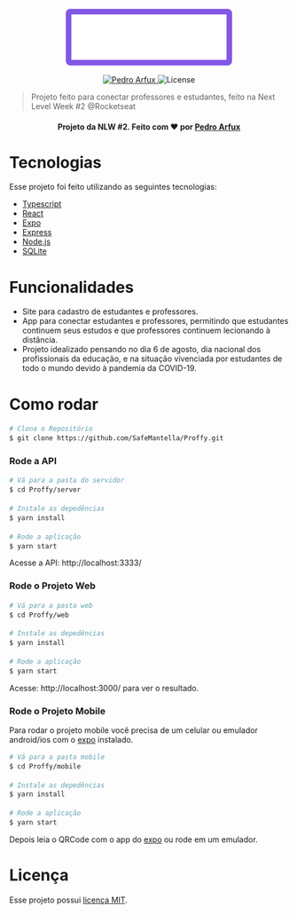 
<p align="center">
   <img src="./web/src/assets/images/logo.svg" alt="Proffy" width="280" style="background-color: #8257E5; padding: 10px; border-radius: 8px;"/>
</p>

<p align="center">	
   <a href="https://www.linkedin.com/in/pedroarfux/">
      <img alt="Pedro Arfux" src="https://img.shields.io/badge/-Pedro%20Arfux-8257E5?style=flat&logo=Linkedin&logoColor=white" />
   </a>
   
  <img alt="License" src="https://img.shields.io/badge/license-MIT-8257E5">

  > Projeto feito para conectar professores e estudantes, feito na Next Level Week #2 @Rocketseat
</p>


<div align="center">
  <h4>Projeto da NLW #2. Feito com ❤︎ por
    <a href="https://www.linkedin.com/in/pedroarfux/">Pedro Arfux</a>
  </h4>
</div> 

# Tecnologias
Esse projeto foi feito utilizando as seguintes tecnologias:

* [Typescript](https://www.typescriptlang.org/)      
* [React](https://reactjs.org/)      
* [Expo](https://expo.io/)       
* [Express](https://expressjs.com/) 
* [Node.js](https://nodejs.org/en/)
* [SQLite](https://www.sqlite.org/index.html)

# Funcionalidades

* Site para cadastro de estudantes e professores.
* App para conectar estudantes e professores, permitindo que estudantes continuem seus estudos e que professores continuem lecionando à distância.
* Projeto idealizado pensando no dia 6 de agosto, dia nacional dos profissionais da educação, e na situação vivenciada por estudantes de todo o mundo devido à pandemia da COVID-19.

# Como rodar
```bash
# Clona o Repositório
$ git clone https://github.com/SafeMantella/Proffy.git
```
### Rode a API

```bash
# Vá para a pasta do servidor
$ cd Proffy/server

# Instale as depedências
$ yarn install

# Rode a aplicação
$ yarn start
```
Acesse a API: http://localhost:3333/

### Rode o Projeto Web

```bash
# Vá para a pasta web
$ cd Proffy/web

# Instale as depedências
$ yarn install

# Rode a aplicação
$ yarn start
```
Acesse: http://localhost:3000/ para ver o resultado.

### Rode o Projeto Mobile
Para rodar o projeto mobile você precisa de um celular ou emulador android/ios com o [expo](https://play.google.com/store/apps/details?id=host.exp.exponent) instalado.

```bash
# Vá para a pasta mobile
$ cd Proffy/mobile

# Instale as depedências
$ yarn install

# Rode a aplicação
$ yarn start
```
Depois leia o QRCode com o app do [expo](https://play.google.com/store/apps/details?id=host.exp.exponent) ou rode em um emulador.

# Licença

Esse projeto possui [licença MIT](./LICENSE).
